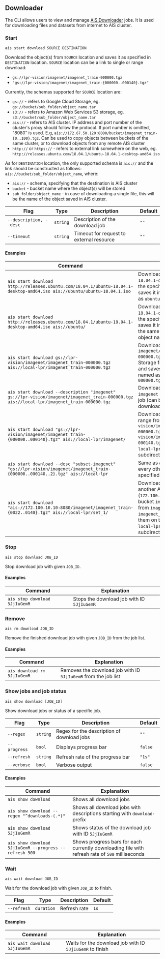 ## Downloader

The CLI allows users to view and manage [AIS Downloader](/downloader/README.md) jobs.
It is used for downloading files and datasets from internet to AIS cluster.

### Start

`ais start download SOURCE DESTINATION`

Download the object(s) from `SOURCE` location and saves it as specified in `DESTINATION` location.
`SOURCE` location can be a link to single or range download:
* `gs://lpr-vision/imagenet/imagenet_train-000000.tgz`
* `"gs://lpr-vision/imagenet/imagenet_train-{000000..000140}.tgz"`

Currently, the schemas supported for `SOURCE` location are:
* `gs://` - refers to Google Cloud Storage, eg. `gs://bucket/sub_folder/object_name.tar`
* `s3://` - refers to Amazon Web Services S3 storage, eg. `s3://bucket/sub_folder/object_name.tar`
* `ais://` - refers to AIS cluster. IP address and port number of the cluster's proxy should follow the protocol. If port number is omitted, "8080" is used. E.g, `ais://172.67.50.120:8080/bucket/imagenet_train-{0..100}.tgz`. Can be used to copy objects between buckets of the same cluster, or to download objects from any remote AIS cluster
* `http://` or `https://` - refers to external link somewhere on the web, eg. `http://releases.ubuntu.com/18.04.1/ubuntu-18.04.1-desktop-amd64.iso`

As for `DESTINATION` location, the only supported schema is `ais://` and the link should be constructed as follows: `ais://bucket/sub_folder/object_name`, where:
* `ais://` - schema, specifying that the destination is AIS cluster
* `bucket` - bucket name where the object(s) will be stored
* `sub_folder/object_name` - in case of downloading a single file, this will be the name of the object saved in AIS cluster.

| Flag | Type | Description | Default |
| --- | --- | --- | --- |
| `--description, --desc` | `string` | Description of the download job | `""` |
| `--timeout` | `string` | Timeout for request to external resource | `""` |

#### Examples

| Command | Explanation |
| --- | --- |
| `ais start download http://releases.ubuntu.com/18.04.1/ubuntu-18.04.1-desktop-amd64.iso ais://ubuntu/ubuntu-18.04.1.iso` | Downloads object `ubuntu-18.04.1-desktop-amd64.iso` from the specified HTTP location and saves it in `ubuntu` bucket, named as `ubuntu-18.04.1.iso` |
| `ais start download http://releases.ubuntu.com/18.04.1/ubuntu-18.04.1-desktop-amd64.iso ais://ubuntu/` | Downloads object `ubuntu-18.04.1-desktop-amd64.iso` from the specified HTTP location and saves it in `ubuntu` bucket under the same name. Note the lack of object name in the destination. |
| `ais start download gs://lpr-vision/imagenet/imagenet_train-000000.tgz ais://local-lpr/imagenet_train-000000.tgz` | Downloads object `imagenet/imagenet_train-000000.tgz` from Google Cloud Storage from bucket `lpr-vision` and saves it in `local-lpr` bucket, named as `imagenet_train-000000.tgz` |
| `ais start download --description "imagenet" gs://lpr-vision/imagenet/imagenet_train-000000.tgz ais://local-lpr/imagenet_train-000000.tgz` | Downloads an object and sets `imagenet` as description for the job (can be useful when listing downloads) |
| `ais start download "gs://lpr-vision/imagenet/imagenet_train-{000000..000140}.tgz" ais://local-lpr/imagenet/` | Downloads all objects in the range from `gs://lpr-vision/imagenet/imagenet_train-000000.tgz` to `gs://lpr-vision/imagenet/imagenet_train-000140.tgz` and saves them in `local-lpr` bucket, inside `imagenet` subdirectory |
| `ais start download --desc "subset-imagenet" "gs://lpr-vision/imagenet/imagenet_train-{000000..000140..2}.tgz" ais://local-lpr` | Same as above, while skipping every other object in the specified range |
| `ais start download "ais://172.100.10.10:8080/imagenet/imagenet_train-{0022..0140}.tgz" ais://local-lpr/set_1/` | Downloads all objects from another AIS cluster (`172.100.10.10:8080`), from bucket `imagenet` in the range from `imagenet_train-0022` to `imagenet_train--0140` and saves them on the local AIS cluster into `local-lpr` bucket, inside `set_1` subdirectory |

### Stop

`ais stop download JOB_ID`

Stop download job with given `JOB_ID`.

#### Examples

| Command | Explanation |
| --- | --- |
| `ais stop download 5JjIuGemR` | Stops the download job with ID `5JjIuGemR` |

### Remove

`ais rm download JOB_ID`

Remove the finished download job with given `JOB_ID` from the job list.

#### Examples

| Command | Explanation |
| --- | --- |
| `ais download rm 5JjIuGemR` | Removes the download job with ID `5JjIuGemR` from the job list |

### Show jobs and job status

`ais show download [JOB_ID]`

Show download jobs or status of a specific job.

| Flag | Type | Description | Default |
| --- | --- | --- | --- |
| `--regex` | `string` | Regex for the description of download jobs | `""` |
| `--progress` | `bool` | Displays progress bar | `false` |
| `--refresh` | `string` | Refresh rate of the progress bar | `"1s"` |
| `--verbose` | `bool` | Verbose output | `false` |

#### Examples

| Command | Explanation |
| --- | --- |
| `ais show download` | Shows all download jobs |
| `ais show download --regex "^downloads-(.*)"` | Shows all download jobs with descriptions starting with `download-` prefix |
| `ais show download 5JjIuGemR` | Shows status of the download job with ID `5JjIuGemR` |
| `ais show download 5JjIuGemR --progress --refresh 500` | Shows progress bars for each currently downloading file with refresh rate of `500` milliseconds |

### Wait

`ais wait download JOB_ID`

Wait for the download job with given `JOB_ID` to finish.

| Flag | Type | Description | Default |
| --- | --- | --- | --- |
| `--refresh` | `duration` | Refresh rate | `1s` |

#### Examples

| Command | Explanation |
| --- | --- |
| `ais wait download 5JjIuGemR` | Waits for the download job with ID `5JjIuGemR` to finish |
